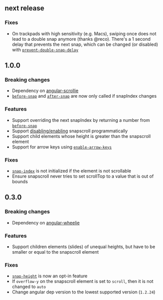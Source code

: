 ## next release

### Fixes
- On trackpads with high sensitivity (e.g. Macs), swiping once does not lead to
a double snap anymore (thanks @reco). There's a 1 second delay that prevents the
next snap, which can be changed (or disabled) with
[`prevent-double-snap-delay`](DOCS.md#prevent-double-snap-delay)

## 1.0.0

### Breaking changes
- Dependency on [angular-scrollie](https://github.com/joelmukuthu/angular-scrollie)
- [`before-snap`](DOCS.md#before-snap) and [`after-snap`](DOCS.md#after-snap) are
now only called if snapIndex changes

### Features
- Support overriding the next snapIndex by returning a number from
[`before-snap`](DOCS.md#before-snap)
- Support [disabling/enabling](DOCS.md#snapscroll-directive) snapscroll
programmatically
- Support child elements whose height is greater than the snapscroll element
- Support for arrow keys using [`enable-arrow-keys`](DOCS.md#enable-arrow-keys)

### Fixes
- [`snap-index`](DOCS.md#snap-index) is not initialized if the element is not
scrollable
- Ensure snapscroll never tries to set scrollTop to a value that is out of bounds

## 0.3.0

### Breaking changes
- Dependency on [angular-wheelie](https://github.com/joelmukuthu/angular-wheelie)

### Features
- Support children elements (slides) of unequal heights, but have to be smaller
or equal to the snapscroll element

### Fixes
- [`snap-height`](DOCS.md#snap-height) is now an opt-in feature
- If `overflow-y` on the snapscroll element is set to `scroll`, then it is not
changed to `auto`
- Change angular dep version to the lowest supported version (`1.2.24`)
